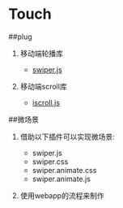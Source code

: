 # Touch

##plug

 1. 移动端轮播库
    - [swiper.js](plug/swiper.md)
 
 2. 移动端scroll库
    - [iscroll.js](plug/iscroll.md)



##微场景

1. 借助以下插件可以实现微场景:
     - swiper.js
     - swiper.css
     - swiper.animate.css
     - swiper.animate.js
   
2. 使用webapp的流程来制作